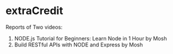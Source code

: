 # extraCredit

Reports of Two videos:
1. NODE.js Tutorial for Beginners: Learn Node in 1 Hour by Mosh
2. Build RESTful APIs with NODE and Express by Mosh
